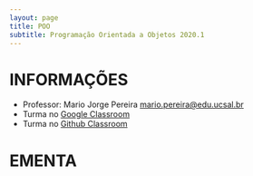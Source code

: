 ```yaml
---
layout: page
title: POO
subtitle: Programação Orientada a Objetos 2020.1
---
```


# INFORMAÇÕES

- Professor: Mario Jorge Pereira <mario.pereira@edu.ucsal.br>
- Turma no [Google Classroom](https://classroom.google.com/)
- Turma no [Github Classroom](https://classroom.github.com/)

# EMENTA
